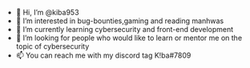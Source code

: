 - 👋 Hi, I’m @kiba953
- 👀 I’m interested in bug-bounties,gaming and reading manhwas
- 🌱 I’m currently learning cybersecurity and front-end development
- 💞️ I’m looking for people who would like to learn or mentor me on the topic of cybersecurity
- 📫 You can reach me with my discord tag K!ba#7809

<!---
kiba953/kiba953 is a ✨ special ✨ repository because its `README.md` (this file) appears on your GitHub profile.
You can click the Preview link to take a look at your changes.
--->
